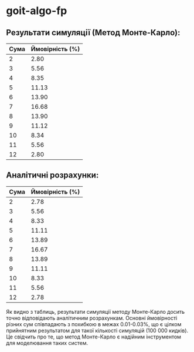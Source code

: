 # goit-algo-fp

## Результати симуляції (Метод Монте-Карло):

| Сума | Ймовірність (%) |
| ---- | --------------- |
| 2    | 2.80            |
| 3    | 5.56            |
| 4    | 8.35            |
| 5    | 11.13           |
| 6    | 13.90           |
| 7    | 16.68           |
| 8    | 13.90           |
| 9    | 11.12           |
| 10   | 8.34            |
| 11   | 5.56            |
| 12   | 2.80            |

## Аналітичні розрахунки:

| Сума | Ймовірність (%) |
| ---- | --------------- |
| 2    | 2.78            |
| 3    | 5.56            |
| 4    | 8.33            |
| 5    | 11.11           |
| 6    | 13.89           |
| 7    | 16.67           |
| 8    | 13.89           |
| 9    | 11.11           |
| 10   | 8.33            |
| 11   | 5.56            |
| 12   | 2.78            |

Як видно з таблиць, результати симуляції методу Монте-Карло досить точно відповідають аналітичним розрахункам. Основні ймовірності різних сум співпадають з похибкою в межах 0.01-0.03%, що є цілком прийнятним результатом для такої кількості симуляцій (100 000 кидків). Це свідчить про те, що метод Монте-Карло є надійним інструментом для моделювання таких систем.

